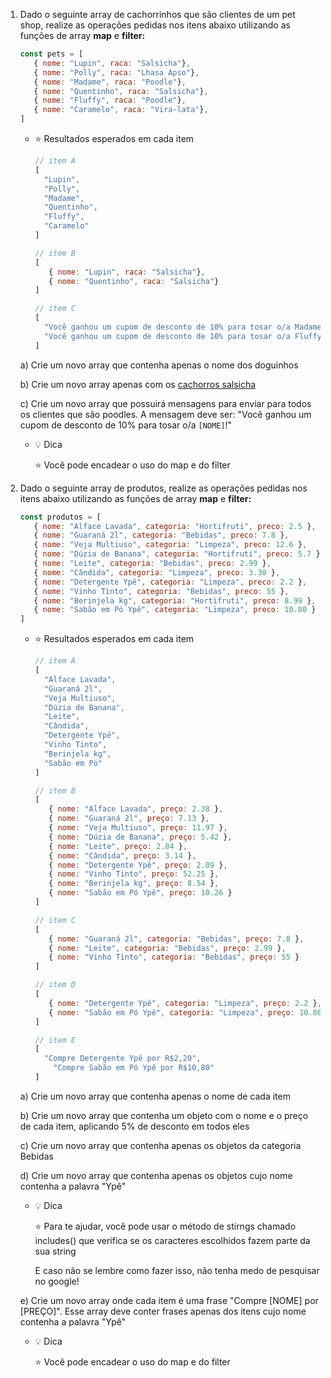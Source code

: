 1. Dado o seguinte array de cachorrinhos que são clientes de um pet shop, realize as operações pedidas nos itens abaixo utilizando as funções de array **map** e **filter:**
    
    ```jsx
    const pets = [
       { nome: "Lupin", raca: "Salsicha"},
       { nome: "Polly", raca: "Lhasa Apso"},
       { nome: "Madame", raca: "Poodle"},
       { nome: "Quentinho", raca: "Salsicha"},
       { nome: "Fluffy", raca: "Poodle"},
       { nome: "Caramelo", raca: "Vira-lata"},
    ]
    ```
    
    - ⭐  Resultados esperados em cada item
        
        ```jsx
        // item A
        [
          "Lupin", 
          "Polly",
          "Madame",
          "Quentinho", 
          "Fluffy", 
          "Caramelo"
        ]
        
        // item B
        [
           { nome: "Lupin", raca: "Salsicha"},
           { nome: "Quentinho", raca: "Salsicha"}
        ]
        
        // item C
        [
          "Você ganhou um cupom de desconto de 10% para tosar o/a Madame!"
          "Você ganhou um cupom de desconto de 10% para tosar o/a Fluffy!"
        ]
        ```
        
    
    a) Crie um novo array que contenha apenas o nome dos doguinhos
    
    b) Crie um novo array apenas com os [cachorros salsicha](https://www.youtube.com/watch?v=YQ404vwjzus)
    
    c) Crie um novo array que possuirá mensagens para enviar para todos os clientes que são poodles. A mensagem deve ser: "Você ganhou um cupom de desconto de 10% para tosar o/a `[NOME]`!"
    
    - 💡  Dica
        
        <aside>
        ⭐ Você pode encadear o uso do map e do filter
        
        </aside>
        
    
2. Dado o seguinte array de produtos, realize as operações pedidas nos itens abaixo utilizando as funções de array **map** e **filter:**
    
    ```jsx
    const produtos = [
       { nome: "Alface Lavada", categoria: "Hortifruti", preco: 2.5 },
       { nome: "Guaraná 2l", categoria: "Bebidas", preco: 7.8 },
       { nome: "Veja Multiuso", categoria: "Limpeza", preco: 12.6 },
       { nome: "Dúzia de Banana", categoria: "Hortifruti", preco: 5.7 },
       { nome: "Leite", categoria: "Bebidas", preco: 2.99 },
       { nome: "Cândida", categoria: "Limpeza", preco: 3.30 },
       { nome: "Detergente Ypê", categoria: "Limpeza", preco: 2.2 },
       { nome: "Vinho Tinto", categoria: "Bebidas", preco: 55 },
       { nome: "Berinjela kg", categoria: "Hortifruti", preco: 8.99 },
       { nome: "Sabão em Pó Ypê", categoria: "Limpeza", preco: 10.80 }
    ]
    ```
    
    - ⭐  Resultados esperados em cada item
        
        ```jsx
        // item A
        [
          "Alface Lavada", 
          "Guaraná 2l",
          "Veja Multiuso",
          "Dúzia de Banana", 
          "Leite", 
          "Cândida", 
          "Detergente Ypê", 
          "Vinho Tinto", 
          "Berinjela kg", 
          "Sabão em Pó"
        ]
        
        // item B
        [
           { nome: "Alface Lavada", preço: 2.38 },
           { nome: "Guaraná 2l", preço: 7.13 },
           { nome: "Veja Multiuso", preço: 11.97 },
           { nome: "Dúzia de Banana", preço: 5.42 },
           { nome: "Leite", preço: 2.84 },
           { nome: "Cândida", preço: 3.14 },
           { nome: "Detergente Ypê", preço: 2.09 },
           { nome: "Vinho Tinto", preço: 52.25 },
           { nome: "Berinjela kg", preço: 8.54 },
           { nome: "Sabão em Pó Ypê", preço: 10.26 }
        ]
        
        // item C
        [
           { nome: "Guaraná 2l", categoria: "Bebidas", preço: 7.8 },
           { nome: "Leite", categoria: "Bebidas", preço: 2.99 },
           { nome: "Vinho Tinto", categoria: "Bebidas", preço: 55 }
        ]
        
        // item D
        [
           { nome: "Detergente Ypê", categoria: "Limpeza", preço: 2.2 },
           { nome: "Sabão em Pó Ypê", categoria: "Limpeza", preço: 10.80 }
        ]
        
        // item E
        [
          "Compre Detergente Ypê por R$2,20",
        	"Compre Sabão em Pó Ypê por R$10,80"
        ]
        ```
        
    
    a) Crie um novo array que contenha apenas o nome de cada item
    
    b) Crie um novo array que contenha um objeto com o nome e o preço de cada item, aplicando 5% de desconto em todos eles
    
    c) Crie um novo array que contenha apenas os objetos da categoria Bebidas
    
    d) Crie um novo array que contenha apenas os objetos cujo nome contenha a palavra "Ypê"
    
    - 💡  Dica
        
        <aside>
        ⭐ Para te ajudar, você pode usar o método de stirngs chamado includes() que verifica se os caracteres escolhidos fazem parte da sua string
        
        E caso não se lembre como fazer isso, não tenha medo de pesquisar no google!
        
        </aside>
        
    
    e) Crie um novo array onde cada item é uma frase "Compre [NOME] por [PREÇO]". Esse array deve conter frases apenas dos itens cujo nome contenha a palavra "Ypê"
    
    - 💡  Dica
        
        <aside>
        ⭐ Você pode encadear o uso do map e do filter
        
        </aside>